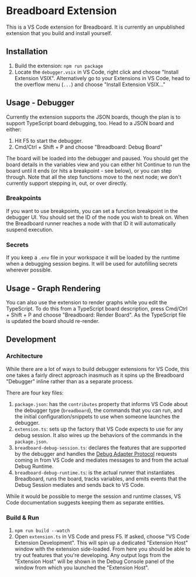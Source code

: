 # Breadboard Extension

This is a VS Code extension for Breadboard. It is currently an unpublished extension that you build and install yourself.

## Installation

1. Build the extension: `npm run package`
2. Locate the `debugger.vsix` in VS Code, right click and choose "Install Extension VSIX". Alternatively go to your Extensions in VS Code, head to the overflow menu (`...`) and choose "Install Extension VSIX..."

## Usage - Debugger

Currently the extension supports the JSON boards, though the plan is to support TypeScript board debugging, too. Head to a JSON board and either:

1. Hit F5 to start the debugger.
2. Cmd/Ctrl + Shift + P and choose "Breadboard: Debug Board"

The board will be loaded into the debugger and paused. You should get the board details in the variables view and you can either hit Continue to run the board until it ends (or hits a breakpoint - see below), or you can step through. Note that all the step functions move to the next node; we don't currently support stepping in, out, or over directly.

### Breakpoints

If you want to use breakpoints, you can set a function breakpoint in the debugger UI. You should set the ID of the node you wish to break on. When the Breadboard runner reaches a node with that ID it will automatically suspend execution.

### Secrets

If you keep a `.env` file in your workspace it will be loaded by the runtime when a debugging session begins. It will be used for autofilling secrets wherever possible.

## Usage - Graph Rendering

You can also use the extension to render graphs while you edit the TypeScript. To do this from a TypeScript board description, press Cmd/Ctrl + Shift + P and choose "Breadboard: Render Board". As the TypeScript file is updated the board should re-render.

## Development

### Architecture

While there are a lot of ways to build debugger extensions for VS Code, this one takes a fairly direct approach inasmuch as it spins up the Breadboard "Debugger" inline rather than as a separate process.

There are four key files:

1. `package.json`: has the `contributes` property that informs VS Code about the debugger type (`breadboard`), the commands that you can run, and the initial configuration/snippets to use when someone launches the debugger.
1. `extension.ts`: sets up the factory that VS Code expects to use for any debug session. It also wires up the behaviors of the commands in the `package.json`.
1. `breadboard-debug-session.ts`: declares the features that are supported by the debugger and handles the [Debug Adapter Protocol](https://microsoft.github.io/debug-adapter-protocol/) requests coming in from VS Code and mediates messages to and from the actual Debug Runtime.
1. `breadboard-debug-runtime.ts`: is the actual runner that instantiates Breadboard, runs the board, tracks variables, and emits events that the Debug Session mediates and sends back to VS Code.

While it would be possible to merge the session and runtime classes, VS Code documentation suggests keeping them as separate entities.

### Build & Run

1. `npm run build --watch`
1. Open `extension.ts` in VS Code and press F5. If asked, choose "VS Code Extension Development". This will spin up a dedicated "Extension Host" window with the extension side-loaded. From here you should be able to try out features that you're developing. Any output logs from the "Extension Host" will be shown in the Debug Console panel of the window from which you launched the "Extension Host".
